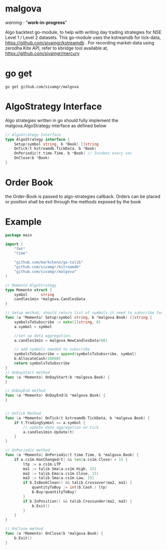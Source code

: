 
# malgova
*warning :* "**work-in-progress**"

Algo backtest go-module, to help with writing day trading strategies for NSE Level 1 / Level 2 datasets. This go-module uses the kstreamdb for tick-data, https://github.com/sivamgr/kstreamdb . For recording market-data using zerodha Kite API, refer to kbridge tool available at, https://github.com/sivamgr/mercury


# go get
```console
go get github.com/sivamgr/malgova
```

# AlgoStrategy Interface

Algo strategies written in go should fully implement the malgova.AlgoStrategy interface as defined below

```go
// AlgoStrategy Interface
type AlgoStrategy interface {
	Setup(symbol string, b *Book) []string
	OnTick(t kstreamdb.TickData, b *Book)
	OnPeriodic(t time.Time, b *Book) // Invokes every sec
	OnClose(b *Book)
}
```
# Order Book

the Order-Book is passed to algo-strategies callback. Orders can be placed or position shall be exit through the methods exposed by the book


# Example

```go
package main

import (
	"fmt"
	"time"

	"github.com/markcheno/go-talib"
	"github.com/sivamgr/kstreamdb"
	"github.com/sivamgr/malgova"
)

// Momento AlgoStrategy
type Momento struct {
	symbol      string
	candles1min *malgova.CandlesData
}

// Setup method, should return list of symbols it need to subscribe for tickdata
func (a *Momento) Setup(symbol string, b *malgova.Book) []string {
	symbolsToSubscribe := make([]string, 0)
	a.symbol = symbol

	//set up data aggregation.
	a.candles1min = malgova.NewCandlesData(60)

	// add symbols needed to subscribe
	symbolsToSubscribe = append(symbolsToSubscribe, symbol)
	b.AllocateCash(10000)
	return symbolsToSubscribe
}
// OnDayStart method
func (a *Momento) OnDayStart(b *malgova.Book) {
}

// OnDayEnd method
func (a *Momento) OnDayEnd(b *malgova.Book) {
}


// OnTick Method
func (a *Momento) OnTick(t kstreamdb.TickData, b *malgova.Book) {
	if t.TradingSymbol == a.symbol {
		// update data aggregation on tick
		a.candles1min.Update(t)
	}
}

// OnPeriodic method
func (a *Momento) OnPeriodic(t time.Time, b *malgova.Book) {
	if a.cs1m.HasChanged(t) && len(a.cs1m.Close) > 15 {
		ltp := a.cs1m.LTP
		ma1 := talib.Sma(a.cs1m.High, 15)
		ma2 := talib.Ema(a.cs1m.Close, 15)
		ma3 := talib.Sma(a.cs1m.Low, 15)
		if b.IsBookClean() && talib.Crossover(ma2, ma1) {
			quantityToBuy := int(b.Cash / ltp)
			b.Buy(quantityToBuy)
		}
		if b.InPosition() && talib.Crossunder(ma2, ma3) {
			b.Exit()
		}
	}
}

// OnClose method
func (a *Momento) OnClose(b *malgova.Book) {
	b.Exit()
}
